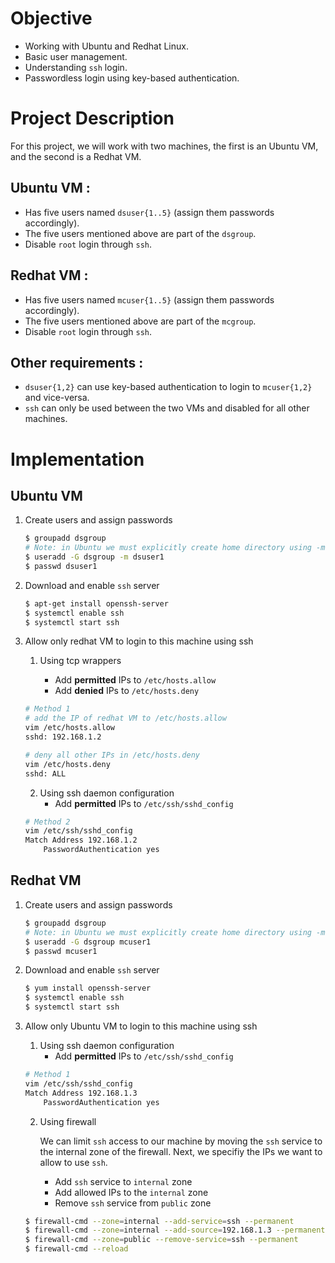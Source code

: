 # Objective

- Working with Ubuntu and Redhat Linux.
- Basic user management.
- Understanding `ssh` login.
- Passwordless login using key-based authentication.

# Project Description

For this project, we will work with two machines, the first is an Ubuntu VM, and the second is a Redhat VM. 

## Ubuntu VM :
- Has five users named `dsuser{1..5}` (assign them passwords accordingly).
- The five users mentioned above are part of the `dsgroup`.
- Disable `root` login through `ssh`.

## Redhat VM :
- Has five users named `mcuser{1..5}` (assign them passwords accordingly).
- The five users mentioned above are part of the `mcgroup`.
- Disable `root` login through `ssh`.

## Other requirements :

- `dsuser{1,2}` can use key-based authentication to login to `mcuser{1,2}` and vice-versa.
- `ssh` can only be used between the two VMs and disabled for all other machines.

# Implementation

## Ubuntu VM

1. Create users and assign passwords

    ```bash
    $ groupadd dsgroup 
    # Note: in Ubuntu we must explicitly create home directory using -m
    $ useradd -G dsgroup -m dsuser1
    $ passwd dsuser1
    ```

2. Download and enable `ssh` server

    ```bash
    $ apt-get install openssh-server
    $ systemctl enable ssh
    $ systemctl start ssh
    ```

3. Allow only redhat VM to login to this machine using ssh
    
    1. Using tcp wrappers
    
        - Add **permitted** IPs to `/etc/hosts.allow`
        - Add **denied** IPs to `/etc/hosts.deny`
    

    ```bash
    # Method 1
    # add the IP of redhat VM to /etc/hosts.allow
    vim /etc/hosts.allow
    sshd: 192.168.1.2

    # deny all other IPs in /etc/hosts.deny
    vim /etc/hosts.deny
    sshd: ALL

    ```

    2. Using ssh daemon configuration
        - Add **permitted** IPs to `/etc/ssh/sshd_config`

    ```bash
    # Method 2
    vim /etc/ssh/sshd_config
    Match Address 192.168.1.2
        PasswordAuthentication yes
    ```

## Redhat VM

1. Create users and assign passwords

    ```bash
    $ groupadd dsgroup 
    # Note: in Ubuntu we must explicitly create home directory using -m
    $ useradd -G dsgroup mcuser1
    $ passwd mcuser1
    ```

2. Download and enable `ssh` server

    ```bash
    $ yum install openssh-server
    $ systemctl enable ssh
    $ systemctl start ssh
    ```

3. Allow only Ubuntu VM to login to this machine using ssh
    
   1. Using ssh daemon configuration
        - Add **permitted** IPs to `/etc/ssh/sshd_config`

    ```bash
    # Method 1
    vim /etc/ssh/sshd_config
    Match Address 192.168.1.3
        PasswordAuthentication yes
    ```

    
    2. Using firewall
    
         We can limit `ssh` access to our machine by moving the `ssh` service to the internal zone of the firewall. Next, we specifiy the IPs we want to allow to use `ssh`.

        - Add `ssh` service to `internal` zone
        - Add allowed IPs to the `internal` zone
        - Remove `ssh` service from `public` zone

    ```bash
    $ firewall-cmd --zone=internal --add-service=ssh --permanent
    $ firewall-cmd --zone=internal --add-source=192.168.1.3 --permanent
    $ firewall-cmd --zone=public --remove-service=ssh --permanent
    $ firewall-cmd --reload
    ```
